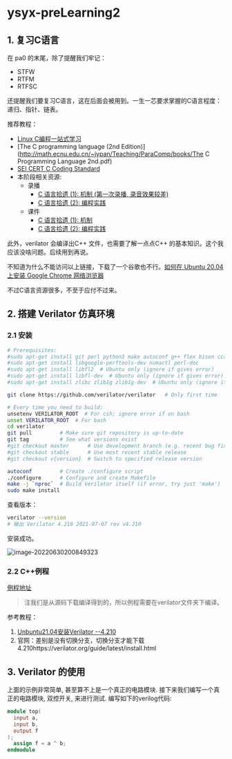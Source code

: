 # ysyx-preLearning2

## 1. 复习C语言

在 pa0 的末尾，除了提醒我们牢记：

- STFW
- RTFM
- RTFSC

还提醒我们要复习C语言，这在后面会被用到。一生一芯要求掌握的C语言程度：递归、指针、链表。

推荐教程：

- [Linux C编程一站式学习](https://docs.huihoo.com/c/linux-c-programming/)
- [The C programming language (2nd Edition)](http://math.ecnu.edu.cn/~jypan/Teaching/ParaComp/books/The C Programming Language 2nd.pdf)
- [SEI CERT C Coding Standard](https://wiki.sei.cmu.edu/confluence/display/c/SEI+CERT+C+Coding+Standard)
- 本阶段相关资源:
  - 录播 
    - [C 语言拾遗 (1): 机制 (第一次录播, 录音效果较差)](https://www.bilibili.com/video/BV1qa4y1j7xk?p=1)
    - [C 语言拾遗 (2): 编程实践](https://www.bilibili.com/video/BV1qa4y1j7xk?p=2)
  - 课件 
    - [C 语言拾遗 (1): 机制](http://jyywiki.cn/ICS/2020/slides/2.slides)
    - [C 语言拾遗 (2): 编程实践](http://jyywiki.cn/ICS/2020/slides/3.slides)

此外，verilator 会编译出C++ 文件，也需要了解一点点C++ 的基本知识。这个我应该没啥问题。后续用到再说。

不知道为什么不能访问以上链接，下载了一个谷歌也不行。[如何在 Ubuntu 20.04 上安装 Google Chrome 网络浏览器](https://zhuanlan.zhihu.com/p/137114100)

不过C语言资源很多，不至于应付不过来。

## 2. 搭建 Verilator 仿真环境

### 2.1 安装

```bash 
# Prerequisites:
#sudo apt-get install git perl python3 make autoconf g++ flex bison ccache
#sudo apt-get install libgoogle-perftools-dev numactl perl-doc
#sudo apt-get install libfl2  # Ubuntu only (ignore if gives error)
#sudo apt-get install libfl-dev  # Ubuntu only (ignore if gives error)
#sudo apt-get install zlibc zlib1g zlib1g-dev  # Ubuntu only (ignore if gives error)

git clone https://github.com/verilator/verilator   # Only first time

# Every time you need to build:
unsetenv VERILATOR_ROOT  # For csh; ignore error if on bash
unset VERILATOR_ROOT  # For bash
cd verilator
git pull         # Make sure git repository is up-to-date
git tag          # See what versions exist
#git checkout master      # Use development branch (e.g. recent bug fixes)
#git checkout stable      # Use most recent stable release
#git checkout v{version}  # Switch to specified release version

autoconf         # Create ./configure script
./configure      # Configure and create Makefile
make -j `nproc`  # Build Verilator itself (if error, try just 'make')
sudo make install
```

查看版本：

```bash
verilator --version
# 输出 Verilator 4.210 2021-07-07 rev v4.210
```

安装成功。

![image-20220630200849323](/home/zzrs123/.config/Typora/typora-user-images/image-20220630200849323.png)

### 2.2 C++例程



[例程地址](https://verilator.org/guide/latest/example_cc.html#example-c-execution)

> 注我们是从源码下载编译得到的，所以例程需要在verilator文件夹下编译。 

参考教程：

1. [Unbuntu21.04安装Verilator --4.210](https://blog.csdn.net/qq_43209432/article/details/123049094)
2. 官网：差别是没有切换分支，切换分支才能下载4.210https://verilator.org/guide/latest/install.html



## 3. Verilator 的使用

上面的示例非常简单, 甚至算不上是一个真正的电路模块. 接下来我们编写一个真正的电路模块, 双控开关, 来进行测试. 编写如下的verilog代码:

```verilog
module top(
  input a,
  input b,
  output f
);
  assign f = a ^ b;
endmodule
```
